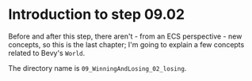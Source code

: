 # Introduction to step 09.02

Before and after this step, there aren't - from an ECS perspective - new concepts, so this is the last chapter; I'm going to explain a few concepts related to Bevy's `World`.

The directory name is `09_WinningAndLosing_02_losing`.
